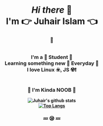 <div align="center">
<h1>
<i>Hi there</i> 👋
<br/>
I'm 👉 <b>Juhair Islam<b> 👈
</h1>
<h3>
🔰
<br/>
<br/>

I'm a 📖 Student 🧠
<br/>
Learning something new 🎁 Everyday 🤯
<br/>
I love Linux ☣️, JS ☢️❗️

</h3>

<h1></h1>
<h3>
💩 I'm Kinda NOOB 💩
</h3>

![Juhair's github stats](https://github-readme-stats.vercel.app/api?username=Error6251&show_icons=true&theme=radical&hide=stars,issues&count_private=true)
<br/>
[![Top Langs](https://github-readme-stats.vercel.app/api/top-langs/?username=Error6251&layout=compact&show_icons=true&theme=radical)](https://github.com/Error6251/Error6251)
<br/>

<h3>💤 😪 💤</h3>

</div>
